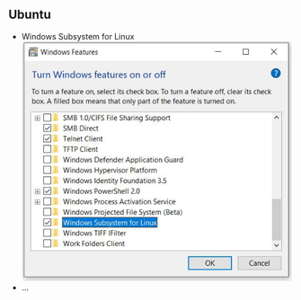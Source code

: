 <h2>Ubuntu</h2>
<ul>
  <li>Windows Subsystem for Linux</li>
  <img src="images/linux_for_windows.JPG">
  <li>...</li>
</ul>
